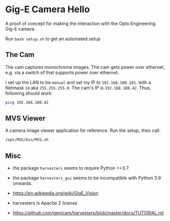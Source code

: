 # Gig-E Camera Hello
A proof of concept for making the interaction with the Opto Engineering Gig-E camera.

Run `bash setup.sh` to get an automated setup


## The Cam
The cam captures monochrome images.
The cam gets power over ethernet, e.g. via a switch of that supports power over ethernet.

I set up the LAN to be `manual` and set my IP to `192.168.100.101`. with a Netmask `24` aka `255.255.255.0`.
The cam's IP is `192.168.100.42`. Thus, following should work:
```bash
ping 192.168.100.42
```


## MVS Viewer
A camera image viewer application for reference. Run the setup, then call:

```bash
/opt/MVS/bin/MVS.sh
```

## Misc
- the package `harvesters` seems to require Python >=3.7.
- the package `harvesters_gui` seems to be incompatible with Python 3.9 onwards.

- https://en.wikipedia.org/wiki/GigE_Vision
- harvesters is Apache 2 license
- https://github.com/genicam/harvesters/blob/master/docs/TUTORIAL.rst